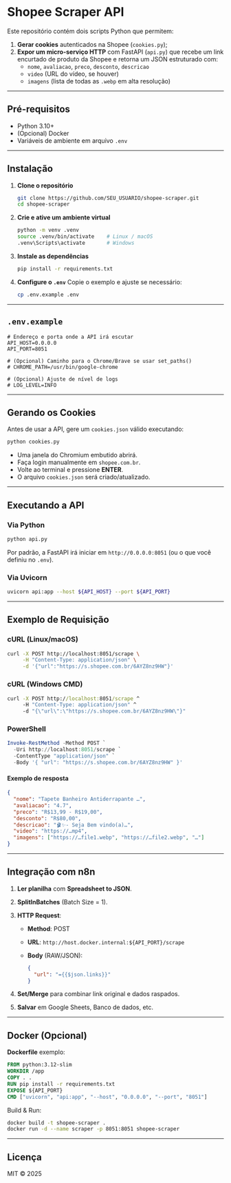 # Shopee Scraper API

Este repositório contém dois scripts Python que permitem:

1. **Gerar cookies** autenticados na Shopee (`cookies.py`);
2. **Expor um micro-serviço HTTP** com FastAPI (`api.py`) que recebe um link encurtado de produto da Shopee e retorna um JSON estruturado com:
   - `nome`, `avaliacao`, `preco`, `desconto`, `descricao`
   - `video` (URL do vídeo, se houver)
   - `imagens` (lista de todas as `.webp` em alta resolução)

---

## Pré-requisitos

- Python 3.10+
- (Opcional) Docker
- Variáveis de ambiente em arquivo `.env`

---

## Instalação

1. **Clone o repositório**

   ```bash
   git clone https://github.com/SEU_USUARIO/shopee-scraper.git
   cd shopee-scraper
   ```

2. **Crie e ative um ambiente virtual**

   ```bash
   python -m venv .venv
   source .venv/bin/activate    # Linux / macOS
   .venv\Scripts\activate       # Windows
   ```

3. **Instale as dependências**

   ```bash
   pip install -r requirements.txt
   ```

4. **Configure o `.env`**
   Copie o exemplo e ajuste se necessário:

   ```bash
   cp .env.example .env
   ```

---

## `.env.example`

```dotenv
# Endereço e porta onde a API irá escutar
API_HOST=0.0.0.0
API_PORT=8051

# (Opcional) Caminho para o Chrome/Brave se usar set_paths()
# CHROME_PATH=/usr/bin/google-chrome

# (Opcional) Ajuste de nível de logs
# LOG_LEVEL=INFO
```

---

## Gerando os Cookies

Antes de usar a API, gere um `cookies.json` válido executando:

```bash
python cookies.py
```

- Uma janela do Chromium embutido abrirá.
- Faça login manualmente em `shopee.com.br`.
- Volte ao terminal e pressione **ENTER**.
- O arquivo `cookies.json` será criado/atualizado.

---

## Executando a API

### Via Python

```bash
python api.py
```

Por padrão, a FastAPI irá iniciar em `http://0.0.0.0:8051` (ou o que você definiu no `.env`).

### Via Uvicorn

```bash
uvicorn api:app --host ${API_HOST} --port ${API_PORT}
```

---

## Exemplo de Requisição

### cURL (Linux/macOS)

```bash
curl -X POST http://localhost:8051/scrape \
     -H "Content-Type: application/json" \
     -d '{"url":"https://s.shopee.com.br/6AYZ8nz9HW"}'
```

### cURL (Windows CMD)

```bat
curl -X POST http://localhost:8051/scrape ^
     -H "Content-Type: application/json" ^
     -d "{\"url\":\"https://s.shopee.com.br/6AYZ8nz9HW\"}"
```

### PowerShell

```powershell
Invoke-RestMethod -Method POST `
  -Uri http://localhost:8051/scrape `
  -ContentType "application/json" `
  -Body '{ "url": "https://s.shopee.com.br/6AYZ8nz9HW" }'
```

#### Exemplo de resposta

```json
{
  "nome": "Tapete Banheiro Antiderrapante …",
  "avaliacao": "4.7",
  "preco": "R$13,99 - R$19,00",
  "desconto": "R$80,00",
  "descricao": "🩰✨- Seja Bem vindo(a)…",
  "video": "https://…mp4",
  "imagens": ["https://…file1.webp", "https://…file2.webp", "…"]
}
```

---

## Integração com n8n

1. **Ler planilha** com **Spreadsheet to JSON**.
2. **SplitInBatches** (Batch Size = 1).
3. **HTTP Request**:

   - **Method**: POST
   - **URL**: `http://host.docker.internal:${API_PORT}/scrape`
   - **Body** (RAW/JSON):

     ```json
     {
       "url": "={{$json.links}}"
     }
     ```

4. **Set/Merge** para combinar link original e dados raspados.
5. **Salvar** em Google Sheets, Banco de dados, etc.

---

## Docker (Opcional)

**Dockerfile** exemplo:

```dockerfile
FROM python:3.12-slim
WORKDIR /app
COPY . .
RUN pip install -r requirements.txt
EXPOSE ${API_PORT}
CMD ["uvicorn", "api:app", "--host", "0.0.0.0", "--port", "8051"]
```

Build & Run:

```bash
docker build -t shopee-scraper .
docker run -d --name scraper -p 8051:8051 shopee-scraper
```

---

## Licença

MIT © 2025

```

```
